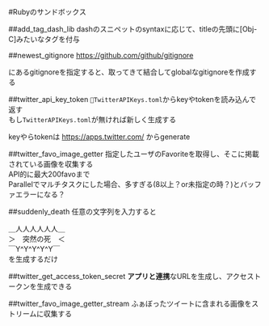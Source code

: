 #Rubyのサンドボックス

##add_tag_dash_lib
dashのスニペットのsyntaxに応じて、titleの先頭に[Obj-C]みたいなタグを付与

##newest_gitignore
https://github.com/github/gitignore

にあるgitignoreを指定すると、取ってきて結合してglobalなgitignoreを作成する

##twitter_api_key_token
`TwitterAPIKeys.toml`からkeyやtokenを読み込んで返す  
もし`TwitterAPIKeys.toml`が無ければ新しく生成する

keyやらtokenは https://apps.twitter.com/ からgenerate

##twitter_favo_image_getter
指定したユーザのFavoriteを取得し、そこに掲載されている画像を収集する  
API的に最大200favoまで  
Parallelでマルチタスクにした場合、多すぎる(8以上？or未指定の時？)とバッファエラーになる？

##suddenly_death
任意の文字列を入力すると

 ＿人人人人人人＿  
＞　突然の死　＜  
￣Y^Y^Y^Y^Y￣  
を生成するだけ


##twitter_get_access_token_secret
**アプリと連携**なURLを生成し、アクセストークンを生成できる


##twitter_favo_image_getter_stream
ふぁぼったツイートに含まれる画像をストリームに収集する